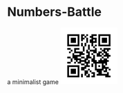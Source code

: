 # Numbers-Battle
a minimalist game
![](https://github.com/newbie-Leo/Numbers-Battle/blob/master/qr.png)
